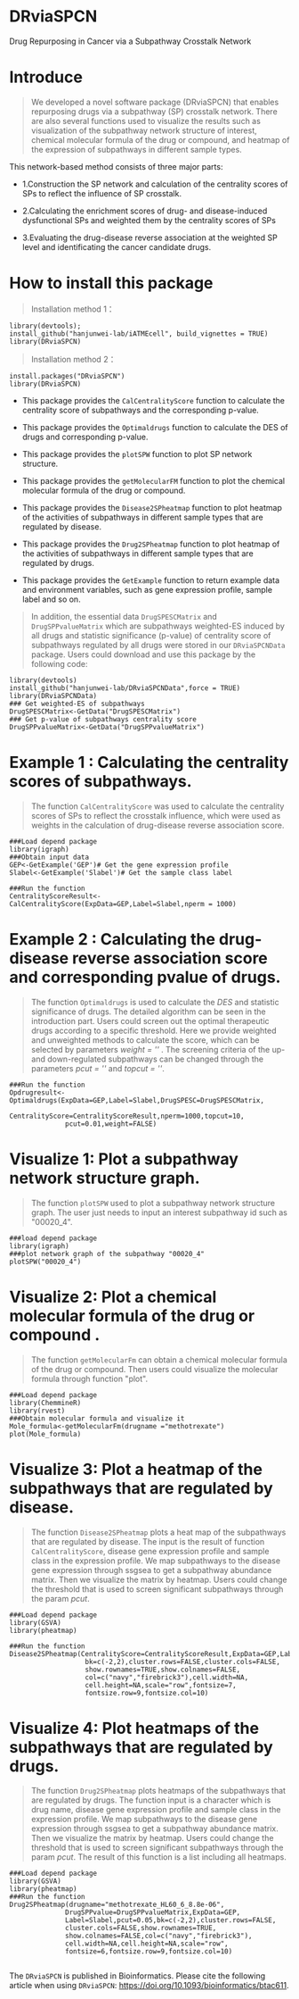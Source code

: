# DRviaSPCN

Drug Repurposing in Cancer via a Subpathway Crosstalk Network

# Introduce

> We developed a novel software package (DRviaSPCN) that enables repurposing drugs via a subpathway (SP) crosstalk network. There are also several functions used to visualize the results such as visualization of the subpathway network structure of interest, chemical molecular formula of the drug or compound, and heatmap of the expression of subpathways in different sample types.

This network-based method consists of three major parts:

  - 1.Construction the SP network and calculation of the centrality scores of SPs to reflect the influence of SP crosstalk. 
  
  - 2.Calculating the enrichment scores of drug- and disease-induced dysfunctional SPs and weighted them by the centrality scores of SPs 
  
  - 3.Evaluating the drug-disease reverse association at the weighted SP level and identificating the cancer candidate drugs.


# How to install this package
> Installation method 1：
```
library(devtools); 
install_github("hanjunwei-lab/iATMEcell", build_vignettes = TRUE)
library(DRviaSPCN)
```
> Installation method 2：
```
install.packages("DRviaSPCN")
library(DRviaSPCN)
```


+  This package provides the `CalCentralityScore` function to calculate the centrality score of subpathways and the corresponding p-value.  

+  This package provides the `Optimaldrugs` function to calculate the DES of drugs and corresponding p-value.
  
+  This package provides the `plotSPW` function to plot SP network structure.

+  This package provides the `getMolecularFM` function to plot the chemical molecular formula of the drug or compound.

+  This package provides the `Disease2SPheatmap` function to plot heatmap of the activities of subpathways in different sample types that are regulated by disease.

+  This package provides the `Drug2SPheatmap` function to plot heatmap of the activities of subpathways in different sample types that are regulated by drugs.
  
+  This package provides the `GetExample` function to return example data and environment variables, such as gene expression profile, sample label and so on.</font>

> In addition, the essential data `DrugSPESCMatrix` and `DrugSPPvalueMatrix` which are subpathways weighted-ES induced by all drugs and statistic significance (p-value) of centrality score of subpathways regulated by all drugs were stored in our `DRviaSPCNData` package. Users could download and use this package by the following code:

```
library(devtools)
install_github("hanjunwei-lab/DRviaSPCNData",force = TRUE)
library(DRviaSPCNData)
### Get weighted-ES of subpathways
DrugSPESCMatrix<-GetData("DrugSPESCMatrix")
### Get p-value of subpathways centrality score
DrugSPPvalueMatrix<-GetData("DrugSPPvalueMatrix")
```

# Example 1 : Calculating the centrality scores of subpathways.
> The function `CalCentralityScore` was used to calculate the centrality scores of SPs to reflect the crosstalk influence, which were used as weights in the calculation of drug-disease reverse association score. 


```
###Load depend package
library(igraph)
###Obtain input data
GEP<-GetExample('GEP')# Get the gene expression profile
Slabel<-GetExample('Slabel')# Get the sample class label

###Run the function
CentralityScoreResult<-CalCentralityScore(ExpData=GEP,Label=Slabel,nperm = 1000)

```

# Example 2 : Calculating the drug-disease reverse association score and corresponding pvalue of drugs.
> The function `Optimaldrugs` is used to calculate the *DES* and statistic significance of drugs. The detailed algorithm can be seen in the introduction part. Users could screen out the optimal therapeutic drugs according to a specific threshold. Here we provide weighted and unweighted methods to calculate the score, which can be selected by parameters *weight = ''* . The screening criteria of the up- and down-regulated subpathways can be changed through the parameters *pcut = ''* and *topcut = ''*.

```
###Run the function
Opdrugresult<-Optimaldrugs(ExpData=GEP,Label=Slabel,DrugSPESC=DrugSPESCMatrix,
              CentralityScore=CentralityScoreResult,nperm=1000,topcut=10,
              pcut=0.01,weight=FALSE)
```


# Visualize 1: Plot a subpathway network structure graph.
> The function `plotSPW` used to plot a subpathway network structure graph. The user just needs to input an interest subpathway id such as "00020_4".

```
###load depend package
library(igraph)
###plot network graph of the subpathway "00020_4"
plotSPW("00020_4")
```

# Visualize 2: Plot a chemical molecular formula of the drug or compound .</font>

> The function `getMolecularFm` can obtain a chemical molecular formula of the drug or compound. Then users could visualize the molecular formula through function "plot".

```
###Load depend package
library(ChemmineR)
library(rvest)
###Obtain molecular formula and visualize it
Mole_formula<-getMolecularFm(drugname ="methotrexate")
plot(Mole_formula)
```


# Visualize 3: Plot a heatmap of the subpathways that are regulated by disease.</font>

> The function `Disease2SPheatmap` plots a heat map of the subpathways that are regulated by disease. The input is the result of function `CalCentralityScore`, disease gene expression profile and sample class in the expression profile. We map subpathways to the disease gene expression through ssgsea to get a subpathway abundance matrix. Then we visualize the matrix by heatmap. Users could change the threshold that is used to screen significant subpathways through the param *pcut*.

```
###Load depend package
library(GSVA)
library(pheatmap)

###Run the function
Disease2SPheatmap(CentralityScore=CentralityScoreResult,ExpData=GEP,Label=Slabel,pcut=0.05,
                   bk=c(-2,2),cluster.rows=FALSE,cluster.cols=FALSE,
                   show.rownames=TRUE,show.colnames=FALSE,
                   col=c("navy","firebrick3"),cell.width=NA,
                   cell.height=NA,scale="row",fontsize=7,
                   fontsize.row=9,fontsize.col=10)
```


# Visualize 4: Plot heatmaps of the subpathways that are regulated by drugs.</font>

> The function `Drug2SPheatmap` plots heatmaps of the subpathways that are regulated by drugs. The function input is a character which is drug name, disease gene expression profile and sample class in the expression profile. We map subpathways to the disease gene expression through ssgsea to get a subpathway abundance matrix. Then we visualize the matrix by heatmap. Users could change the threshold that is used to screen significant subpathways through the param *pcut*. The result of this function is a list including all heatmaps.

```
###Load depend package
library(GSVA)
library(pheatmap)
###Run the function
Drug2SPheatmap(drugname="methotrexate_HL60_6_8.8e-06",
              DrugSPPvalue=DrugSPPvalueMatrix,ExpData=GEP,
              Label=Slabel,pcut=0.05,bk=c(-2,2),cluster.rows=FALSE,
              cluster.cols=FALSE,show.rownames=TRUE,
              show.colnames=FALSE,col=c("navy","firebrick3"),
              cell.width=NA,cell.height=NA,scale="row",
              fontsize=6,fontsize.row=9,fontsize.col=10)


```


The `DRviaSPCN` is published in Bioinformatics. Please cite the following article when using `DRviaSPCN`: https://doi.org/10.1093/bioinformatics/btac611.







